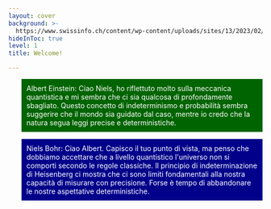 ```yaml
---
layout: cover
background: >-
  https://www.swissinfo.ch/content/wp-content/uploads/sites/13/2023/02/42d95128f818eb80660f8379c19e67eb-solvay_conference_1927-data.jpg?s=612x612&w=0&k=20&c=GXNeWQ7EHO6xEyzBn0lG47KTjx8JmxZg8fx-Qhx7ZEo=
hideInToc: true
level: 1
title: Welcome!

---
```


<div class="absolute top-0 ">
<blockquote style="background-color: darkgreen; color: white; padding: 10px;">
Albert Einstein: 
Ciao Niels, ho riflettuto molto sulla meccanica quantistica e mi sembra che ci sia qualcosa di profondamente sbagliato. Questo concetto di indeterminismo e probabilità sembra suggerire che il mondo sia guidato dal caso, mentre io credo che la natura segua leggi precise e deterministiche.
</blockquote>
</div>
<!-- Add date to bottom of the page -->
<div class="absolute bottom-0 ">
<blockquote style="background-color: darkblue; color: white; padding: 10px;">
Niels Bohr: 
Ciao Albert. Capisco il tuo punto di vista, ma penso che dobbiamo accettare che a livello quantistico l'universo non si comporti secondo le regole classiche. Il principio di indeterminazione di Heisenberg ci mostra che ci sono limiti fondamentali alla nostra capacità di misurare con precisione. Forse è tempo di abbandonare le nostre aspettative deterministiche.
</blockquote>
</div>

